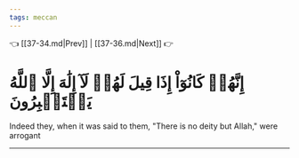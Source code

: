 ```yaml
---
tags: meccan
---
```


👈 [[37-34.md|Prev]] | [[37-36.md|Next]] 👉

# إِنَّهُمۡ كَانُوٓاْ إِذَا قِيلَ لَهُمۡ لَآ إِلَٰهَ إِلَّا ٱللَّهُ يَسۡتَكۡبِرُونَ

Indeed they, when it was said to them, "There is no deity but Allah," were arrogant

---

